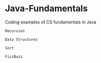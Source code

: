 # Java-Fundamentals

Coding examples of CS fundamentals in Java
  
    Recursion
  
    Data Structures
  
    Sort
  
    FizzBuzz
